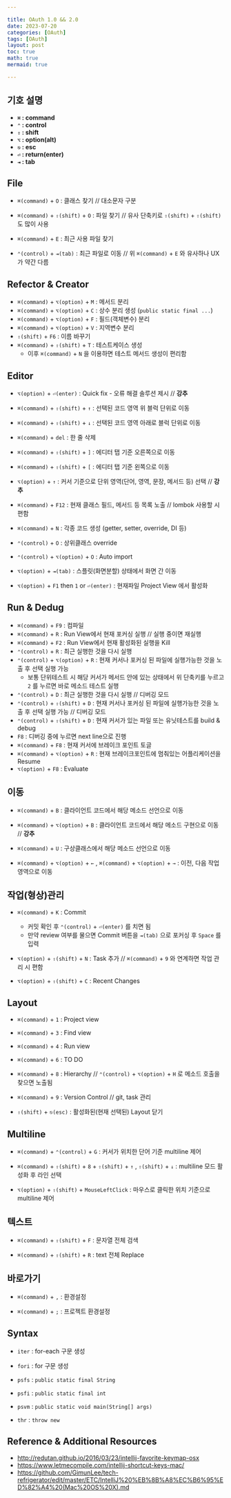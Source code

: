 ```yaml
---

title: OAuth 1.0 && 2.0
date: 2023-07-20
categories: [OAuth]
tags: [OAuth]
layout: post
toc: true
math: true
mermaid: true

---
```


## 기호 설명

- **`⌘` : command**
- **`⌃` : control**
- **`⇧` : shift**
- **`⌥` : option(alt)**
- **`⎋` : esc**
- **`⏎` : return(enter)**
- **`⇥` : tab**

## File

- `⌘(command)`  +  `O` : 클래스 찾기 // 대소문자 구분

- `⌘(command)`  +  `⇧(shift)`  +  `O` : 파일 찾기 // 유사 단축키로 `⇧(shift)` +  `⇧(shift)` 도 많이 사용

- `⌘(command)` + `E` : 최근 사용 파일 찾기

- `⌃(control)` +  `⇥(tab)` : 최근 파일로 이동 // 위 `⌘(command)` + `E` 와 유사하나 UX가 약간 다름

## Refector & Creator

- `⌘(command)` + `⌥(option)` + `M` : 메서드 분리
- `⌘(command)` + `⌥(option)` + `C` : 상수 분리 생성 (`public static final ...`)
- `⌘(command)` + `⌥(option)` + `F` : 필드(객체변수) 분리
- `⌘(command)` + `⌥(option)` + `V` : 지역변수 분리
- `⇧(shift)` + `F6` : 이름 바꾸기
- `⌘(command)` + `⇧(shift)` + `T` : 테스트케이스 생성
    - 이후 `⌘(command)` + `N` 을 이용하면 테스트 메서드 생성이 편리함

## Editor

- `⌥(option)` + `⏎(enter)` : Quick fix - 오류 해결 솔루션 제시 // **강추**

- `⌘(command)` + `⇧(shift)` + `↑` : 선택된 코드 영역 위 블럭 단위로 이동

- `⌘(command)` + `⇧(shift)` + `↓` : 선택된 코드 영역 아래로 블럭 단위로 이동

- `⌘(command)` +  `del` : 한 줄 삭제

- `⌘(command)` + `⇧(shift)` + `]` : 에디터 탭 기준 오른쪽으로 이동

- `⌘(command)` + `⇧(shift)` + `[` : 에디터 탭 기준 왼쪽으로 이동

- `⌥(option)` + `↑` : 커서 기준으로 단위 영역(단어, 영역, 문장, 메서드 등) 선택  // **강추**

- `⌘(command)` + `F12` : 현재 클래스 필드, 메서드 등 목록 노출 // lombok 사용할 시 편함

- `⌘(command)` + `N` : 각종 코드 생성 (getter, setter, override, DI 등)

- `⌃(control)` + `O` : 상위클래스 override

- `⌃(control)` + `⌥(option)` + `O` : Auto import

- `⌥(option)` + `⇥(tab)` : 스플릿(화면분할) 상태에서 화면 간 이동

- `⌥(option)` +  `F1` then `1` or `⏎(enter)` : 현재파일 Project View 에서 활성화

## Run & Dedug

- `⌘(command)` + `F9` : 컴파일
- `⌘(command)` + `R` : Run View에서 현재 포커싱 실행 // 실행 중이면 재실행
- `⌘(command)` + `F2` : Run View에서 현재 활성화된 실행을 Kill
- `⌃(control)` + `R` : 최근 실행한 것을 다시 실행
- `⌃(control)` + `⌥(option)` + `R` : 현재 커서나 포커싱 된 파일에 실행가능한 것을 노출 후 선택 실행 가능
    - 보통 단위테스트 시 해당 커서가 메서드 안에 있는 상태에서 위 단축키를 누르고 `2` 를 누르면 바로 메소드 테스트 실행
- `⌃(control)` + `D` : 최근 실행한 것을 다시 실행 // 디버깅 모드
- `⌃(control)` + `⇧(shift)` + `D` : 현재 커서나 포커싱 된 파일에 실행가능한 것을 노출 후 선택 실행 가능 // 디버깅 모드
- `⌃(control)` + `⇧(shift)` + `D` : 현재 커서가 있는 파일 또는 유닛테스트를 build & debug
- `F8` : 디버깅 중에 누르면 next line으로 진행
- `⌘(command)` + `F8` : 현재 커서에 브레이크 포인트 토글
- `⌘(command)` + `⌥(option)` + `R` : 현재 브레이크포인트에 멈춰있는 어플리케이션을 Resume
- `⌥(option)` + `F8` : Evaluate

## 이동

- `⌘(command)` + `B` : 클라이언트 코드에서 해당 메소드 선언으로 이동

- `⌘(command)` + `⌥(option)` + `B` : 클라이언트 코드에서 해당 메소드 구현으로 이동 // **강추**

- `⌘(command)` + `U` : 구상클래스에서 해당 메소드 선언으로 이동

- `⌘(command)` + `⌥(option)` + `←` , `⌘(command)` + `⌥(option)` + `→` : 이전, 다음 작업영역으로 이동

## 작업(형상)관리

- `⌘(command)` + `K` : Commit

    - 커밋 확인 후 `⌃(control)` + `⏎(enter)` 를 치면 됨
    - 만약 review 여부를 물으면 Commit 버튼을 `⇥(tab)` 으로 포커싱 후 `Space` 를 입력

- `⌥(option)` + `⇧(shift)` + `N` : Task 추가 // `⌘(command)` + `9` 와 연계하면 작업 관리 시 편함

- `⌥(option)` + `⇧(shift)` + `C` : Recent Changes

## Layout

- `⌘(command)` + `1` : Project view

- `⌘(command)` + `3` : Find view

- `⌘(command)` + `4` : Run view

- `⌘(command)` + `6` : TO DO

- `⌘(command)` + `8` : Hierarchy // `⌃(control)` + `⌥(option)` + `H` 로 메소드 호출을 찾으면 노출됨

- `⌘(command)` + `9` : Version Control // git, task 관리

- `⇧(shift)` + `⎋(esc)` : 활성화된(현재 선택된) Layout 닫기

## Multiline

- `⌘(command)` + `⌃(control)` + `G` : 커서가 위치한 단어 기준 multiline 제어

- `⌘(command)` + `⇧(shift)` + `8` + `⇧(shift)` + `↑` , `⇧(shift)` + `↓` : multiline 모드 활성화 후 라인 선택

- `⌥(option)` + `⇧(shift)`  + `MouseLeftClick` : 마우스로 클릭한 위치 기준으로 multiline 제어

## 텍스트

- `⌘(command)` + `⇧(shift)` + `F` : 문자열 전체 검색

- `⌘(command)` + `⇧(shift)` + `R` : text 전체 Replace

## 바로가기

- `⌘(command)` + `,` : 환경설정

- `⌘(command)` + `;` : 프로젝트 환경설정

## Syntax

- `iter` : for-each 구문 생성

- `fori` : for 구문 생성

- `psfs` : `public static final String`

- `psfi` : `public static final int`

- `psvm` : `public static void main(String[] args)`

- `thr` : `throw new`

## Reference & Additional Resources

- http://redutan.github.io/2016/03/23/intellij-favorite-keymap-osx
- https://www.letmecompile.com/intellij-shortcut-keys-mac/
- https://github.com/GimunLee/tech-refrigerator/edit/master/ETC/IntelliJ%20%EB%8B%A8%EC%B6%95%ED%82%A4%20(Mac%20OS%20X).md